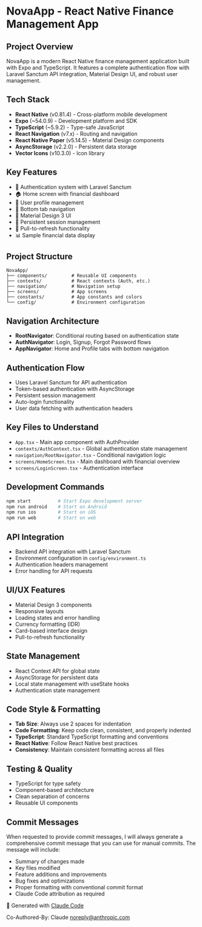 # NovaApp - React Native Finance Management App

## Project Overview
NovaApp is a modern React Native finance management application built with Expo and TypeScript. It features a complete authentication flow with Laravel Sanctum API integration, Material Design UI, and robust user management.

## Tech Stack
- **React Native** (v0.81.4) - Cross-platform mobile development
- **Expo** (~54.0.9) - Development platform and SDK
- **TypeScript** (~5.9.2) - Type-safe JavaScript
- **React Navigation** (v7.x) - Routing and navigation
- **React Native Paper** (v5.14.5) - Material Design components
- **AsyncStorage** (v2.2.0) - Persistent data storage
- **Vector Icons** (v10.3.0) - Icon library

## Key Features
- 🔐 Authentication system with Laravel Sanctum
- 🏠 Home screen with financial dashboard
- 👤 User profile management
- 📱 Bottom tab navigation
- 🎨 Material Design 3 UI
- 💾 Persistent session management
- 🔄 Pull-to-refresh functionality
- 📊 Sample financial data display

## Project Structure
```
NovaApp/
├── components/         # Reusable UI components
├── contexts/           # React contexts (Auth, etc.)
├── navigation/         # Navigation setup
├── screens/            # App screens
├── constants/          # App constants and colors
└── config/             # Environment configuration
```

## Navigation Architecture
- **RootNavigator**: Conditional routing based on authentication state
- **AuthNavigator**: Login, Signup, Forgot Password flows
- **AppNavigator**: Home and Profile tabs with bottom navigation

## Authentication Flow
- Uses Laravel Sanctum for API authentication
- Token-based authentication with AsyncStorage
- Persistent session management
- Auto-login functionality
- User data fetching with authentication headers

## Key Files to Understand
- `App.tsx` - Main app component with AuthProvider
- `contexts/AuthContext.tsx` - Global authentication state management
- `navigation/RootNavigator.tsx` - Conditional navigation logic
- `screens/HomeScreen.tsx` - Main dashboard with financial overview
- `screens/LoginScreen.tsx` - Authentication interface

## Development Commands
```bash
npm start          # Start Expo development server
npm run android    # Start on Android
npm run ios        # Start on iOS
npm run web        # Start on web
```

## API Integration
- Backend API integration with Laravel Sanctum
- Environment configuration in `config/environment.ts`
- Authentication headers management
- Error handling for API requests

## UI/UX Features
- Material Design 3 components
- Responsive layouts
- Loading states and error handling
- Currency formatting (IDR)
- Card-based interface design
- Pull-to-refresh functionality

## State Management
- React Context API for global state
- AsyncStorage for persistent data
- Local state management with useState hooks
- Authentication state management

## Code Style & Formatting
- **Tab Size**: Always use 2 spaces for indentation
- **Code Formatting**: Keep code clean, consistent, and properly indented
- **TypeScript**: Standard TypeScript formatting and conventions
- **React Native**: Follow React Native best practices
- **Consistency**: Maintain consistent formatting across all files

## Testing & Quality
- TypeScript for type safety
- Component-based architecture
- Clean separation of concerns
- Reusable UI components

## Commit Messages
When requested to provide commit messages, I will always generate a comprehensive commit message that you can use for manual commits. The message will include:
- Summary of changes made
- Key files modified
- Feature additions and improvements
- Bug fixes and optimizations
- Proper formatting with conventional commit format
- Claude Code attribution as required

🤖 Generated with [Claude Code](https://claude.com/claude-code)

Co-Authored-By: Claude <noreply@anthropic.com>
